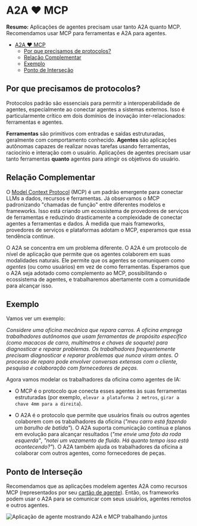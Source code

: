# A2A ❤️ MCP

**Resumo:** Aplicações de agentes precisam usar tanto A2A quanto MCP. Recomendamos usar MCP para ferramentas e A2A para agentes.

<!-- TOC -->
- [A2A ❤️ MCP](#a2a--mcp)
  - [Por que precisamos de protocolos?](#por-que-precisamos-de-protocolos)
  - [Relação Complementar](#relação-complementar)
  - [Exemplo](#exemplo)
  - [Ponto de Interseção](#ponto-de-interseção)

<!-- /TOC -->

## Por que precisamos de protocolos?

Protocolos padrão são essenciais para permitir a interoperabilidade de agentes, especialmente ao conectar agentes a sistemas externos. Isso é particularmente crítico em dois domínios de inovação inter-relacionados: ferramentas e agentes.

**Ferramentas** são primitivos com entradas e saídas estruturadas, geralmente com comportamento conhecido. **Agentes** são aplicações autônomas capazes de realizar novas tarefas usando ferramentas, raciocínio e interação com o usuário. Aplicações de agentes precisam usar tanto ferramentas **quanto** agentes para atingir os objetivos do usuário.

## Relação Complementar

O [Model Context Protocol](https://modelcontextprotocol.io/) (MCP) é um padrão emergente para conectar LLMs a dados, recursos e ferramentas. Já observamos o MCP padronizando "chamadas de função" entre diferentes modelos e frameworks. Isso está criando um ecossistema de provedores de serviços de ferramentas e reduzindo drasticamente a complexidade de conectar agentes a ferramentas e dados. À medida que mais frameworks, provedores de serviços e plataformas adotam o MCP, esperamos que essa tendência continue.

O A2A se concentra em um problema diferente. O A2A é um protocolo de nível de aplicação que permite que os agentes colaborem em suas modalidades naturais. Ele permite que os agentes se comuniquem como *agentes* (ou como usuários) em vez de como ferramentas. Esperamos que o A2A seja adotado como complemento ao MCP, possibilitando o ecossistema de agentes, e trabalharemos abertamente com a comunidade para alcançar isso.

## Exemplo

Vamos ver um exemplo:

*Considere uma oficina mecânica que repara carros. A oficina emprega trabalhadores autônomos que usam ferramentas de propósito específico (como macacos de carro, multímetros e chaves de soquete) para diagnosticar e reparar problemas. Os trabalhadores frequentemente precisam diagnosticar e reparar problemas que nunca viram antes. O processo de reparo pode envolver conversas extensas com o cliente, pesquisa e colaboração com fornecedores de peças.*

Agora vamos modelar os trabalhadores da oficina como agentes de IA:

* O MCP é o protocolo que conecta esses agentes às suas ferramentas estruturadas (por exemplo, `elevar a plataforma 2 metros`, `girar a chave 4mm para a direita`).

* O A2A é o protocolo que permite que usuários finais ou outros agentes colaborem com os trabalhadores da oficina (*"meu carro está fazendo um barulho de batida"*). O A2A suporta comunicação contínua e planos em evolução para alcançar resultados (*"me envie uma foto da roda esquerda"*, *"notei um vazamento de fluido. Há quanto tempo isso está acontecendo?"*). O A2A também ajuda os trabalhadores da oficina a colaborar com outros agentes, como fornecedores de peças.

## Ponto de Interseção

Recomendamos que as aplicações modelem agentes A2A como recursos MCP (representados por seu [cartão de agente](/documentation.md#agent-card)). Então, os frameworks podem usar o A2A para se comunicar com seus usuários, agentes remotos e outros agentes.

![Aplicação de agente mostrando A2A e MCP trabalhando juntos](../images/a2a_mcp.png) 